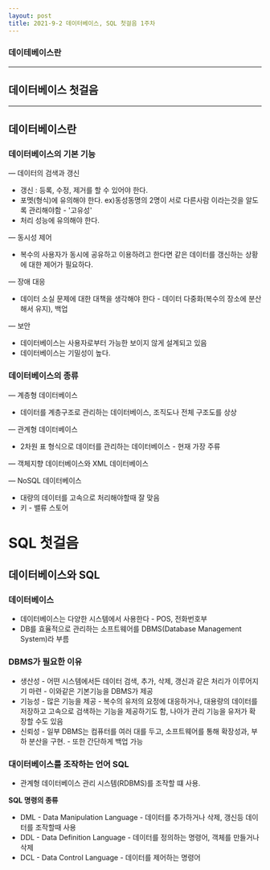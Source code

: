 ```yaml
---
layout: post
title: 2021-9-2 데이터베이스, SQL 첫걸음 1주차
---
```


### 데이테베이스란

---

## 데이터베이스 첫걸음

---

## 데이터베이스란


### 데이터베이스의 기본 기능

— 데이터의 검색과 갱신

- 갱신 : 등록, 수정, 제거를 할 수 있어야 한다.
- 포멧(형식)에 유의해야 한다. ex)동성동명의 2명이 서로 다른사람 이라는것을 알도록 관리해야함 - '고유성'
- 처리 성능에 유의해야 한다.

— 동시성 제어

- 복수의 사용자가 동시에 공유하고 이용하려고 한다면 같은 데이터를 갱신하는 상황에 대한 제어가 필요하다.

— 장애 대응

- 데이터 소실 문제에 대한 대책을 생각해야 한다 - 데이터 다중화(복수의 장소에 분산해서 유지), 백업

— 보안

- 데이터베이스는 사용자로부터 가능한 보이지 않게 설계되고 있음
- 데이터베이스는 기밀성이 높다.

### 데이터베이스의 종류

— 계층형 데이터베이스

- 데이터를 계층구조로 관리하는 데이터베이스, 조직도나 전체 구조도를 상상

— 관계형 데이터베이스

- 2차원 표 형식으로 데이터를 관리하는 데이터베이스 - 현재 가장 주류

— 객체지향 데이터베이스와 XML 데이터베이스

— NoSQL 데이터베이스

- 대량의 데이터를 고속으로 처리해야할때 잘 맞음
- 키 - 밸류 스토어

# SQL 첫걸음

## 데이터베이스와 SQL

### 데이터베이스

- 데이터베이스는 다양한 시스템에서 사용한다 - POS, 전화번호부
- DB를 효율적으로 관리하는 소프트웨어를 DBMS(Database Management System)라 부름

### DBMS가 필요한 이유

- 생산성 - 어떤 시스템에서든 데이터 검색, 추가, 삭제, 갱신과 같은 처리가 이루어지기 마련 - 이와같은 기본기능을 DBMS가 제공
- 기능성 - 많은 기능을 제공 - 복수의 유저의 요정에 대응하거나, 대용량의 데이터를 저장하고 고속으로 검색하는 기능을 제공하기도 함, 나아가 관리 기능을 유저가 확장할 수도 있음
- 신뢰성 - 일부 DBMS는 컴퓨터를 여러 대를 두고, 소프트웨어를 통해 확장성과, 부하 분산을 구현. - 또한 간단하게 백업 가능

### 대이터베이스를 조작하는 언어 SQL

- 관계형 데이터베이스 관리 시스템(RDBMS)를 조작할 떄 사용.

**SQL 명령의 종류**

- DML - Data Manipulation Language - 데이터를 추가하거나 삭제, 갱신등 데이터를 조작할때 사용
- DDL - Data Definition Language - 데이터를 정의하는 명령어, 객체를 만들거나 삭제
- DCL - Data Control Language - 데이터를 제어하는 명령어
